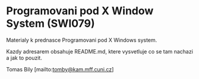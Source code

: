 Programovani pod X Window System (SWI079)
=========================================

Materialy k prednasce Programovani pod X Windows system.

Kazdy adresarem obsahuje README.md, ktere vysvetluje co se tam nachazi
a jak to pouzit.

Tomas Bily [mailto:tomby@kam.mff.cuni.cz]